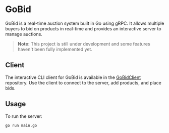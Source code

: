 # GoBid

GoBid is a real-time auction system built in Go using gRPC. It allows multiple buyers to bid on products in real-time and provides an interactive server to manage auctions.

> **Note:** This project is still under development and some features haven't been fully implemented yet.

## Client

The interactive CLI client for GoBid is available in the [GoBidClient](https://github.com/prakash03445/GoBidClient) repository. Use the client to connect to the server, add products, and place bids.

## Usage

To run the server:

```bash
go run main.go

